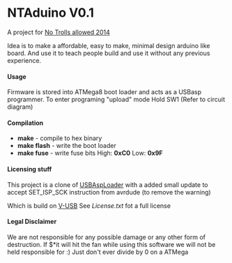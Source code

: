 NTAduino V0.1
====================
A project for [No Trolls allowed 2014](http://2014.notrollsallowed.com/)

Idea is to make a affordable, easy to make, minimal design arduino like board. And use it to teach people build and use it without any previous experience.

#### Usage ####
Firmware is stored into ATMega8 boot loader and acts as a USBasp programmer. To enter programing "upload" mode Hold SW1 (Refer to circuit diagram)

#### Compilation ####
- **make** - compile to hex binary
- **make flash** - write the boot loader
- **make fuse** - write fuse bits High: **0xC0** Low: **0x9F**

#### Licensing stuff ####
This project is a clone of [USBAspLoader](http://www.obdev.at/products/vusb/usbasploader.html) with a added small update
to accept SET_ISP_SCK instruction from avrdude (to remove the warning)

Which is build on [V-USB](http://www.obdev.at/products/vusb/index.html)
See *License.txt* fot a full license

#### Legal Disclaimer ####
We are not responsible for any possible damage or any other form of destruction.
If $*it will hit the fan while using this software we will not be held responsible for :)
Just don't ever divide by 0 on a ATMega 